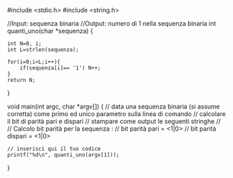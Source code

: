 


#include <stdio.h>
#include <string.h>

//Input: sequenza binaria
//Output: numero di 1 nella sequenza binaria
int quanti_uno(char *sequenza) {

    int N=0, i;
    int L=strlen(sequenza);

    for(i=0;i<L;i++){
        if(sequenza[i]== '1') N++;
    }
    return N;
}


void main(int argc, char *argv[]) {
    // data una sequenza binaria (si assume corretta) come primo ed unico parametro sulla linea di comando
    // calcolare il bit di parità pari e dispari
    // stampare come output le seguenti stringhe
    //
    // Calcolo bit parità per la sequenza <sequenza>:
    // bit parità pari = <1|0>
    // bit parità dispari = <1|0>

    // inserisci qui il tuo codice
    printf("%d\n", quanti_uno(argv[1]));
}

